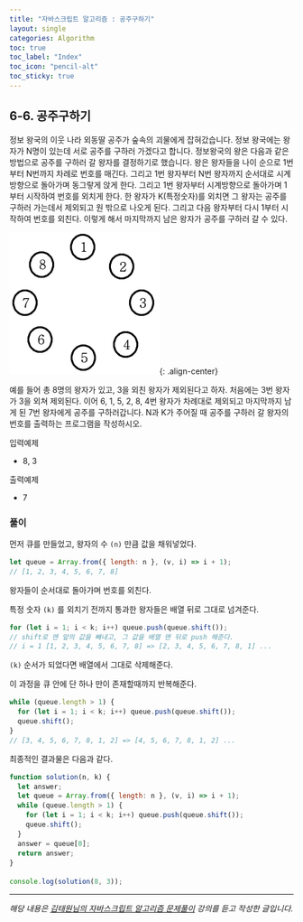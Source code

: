 ```yaml
---
title: "자바스크립트 알고리즘 : 공주구하기"
layout: single
categories: Algorithm
toc: true
toc_label: "Index"
toc_icon: "pencil-alt"
toc_sticky: true
---
```


## 6-6. 공주구하기

정보 왕국의 이웃 나라 외동딸 공주가 숲속의 괴물에게 잡혀갔습니다.
정보 왕국에는 왕자가 N명이 있는데 서로 공주를 구하러 가겠다고 합니다.
정보왕국의 왕은 다음과 같은 방법으로 공주를 구하러 갈 왕자를 결정하기로 했습니다.
왕은 왕자들을 나이 순으로 1번부터 N번까지 차례로 번호를 매긴다.
그리고 1번 왕자부터 N번 왕자까지 순서대로 시계 방향으로 돌아가며 동그랗게 앉게 한다.
그리고 1번 왕자부터 시계방향으로 돌아가며 1부터 시작하여 번호를 외치게 한다.
한 왕자가 K(특정숫자)를 외치면 그 왕자는 공주를 구하러 가는데서 제외되고 원 밖으로 나오게 된다.
그리고 다음 왕자부터 다시 1부터 시작하여 번호를 외친다. 이렇게 해서 마지막까지 남은 왕자가 공주를 구하러 갈 수 있다.

![3](/assets/images/algorithm/Algo606-00001.png){: .align-center}

예를 들어 총 8명의 왕자가 있고, 3을 외친 왕자가 제외된다고 하자.
처음에는 3번 왕자가 3을 외쳐 제외된다.
이어 6, 1, 5, 2, 8, 4번 왕자가 차례대로 제외되고 마지막까지 남게 된 7번 왕자에게 공주를 구하러갑니다.
N과 K가 주어질 때 공주를 구하러 갈 왕자의 번호를 출력하는 프로그램을 작성하시오.

입력예제

- 8, 3

출력예제

- 7

### 풀이

먼저 큐를 만들었고, 왕자의 수 `(n)` 만큼 값을 채워넣었다.

```jsx
let queue = Array.from({ length: n }, (v, i) => i + 1);
// [1, 2, 3, 4, 5, 6, 7, 8]
```

왕자들이 순서대로 돌아가며 번호를 외친다.

특정 숫자 `(k)` 를 외치기 전까지 통과한 왕자들은 배열 뒤로 그대로 넘겨준다.

```jsx
for (let i = 1; i < k; i++) queue.push(queue.shift());
// shift로 맨 앞의 값을 빼내고, 그 값을 배열 맨 뒤로 push 해준다.
// i = 1 [1, 2, 3, 4, 5, 6, 7, 8] => [2, 3, 4, 5, 6, 7, 8, 1] ...
```

`(k)` 순서가 되었다면 배열에서 그대로 삭제해준다.

이 과정을 큐 안에 단 하나 만이 존재할때까지 반복해준다.

```jsx
while (queue.length > 1) {
  for (let i = 1; i < k; i++) queue.push(queue.shift());
  queue.shift();
}
// [3, 4, 5, 6, 7, 8, 1, 2] => [4, 5, 6, 7, 8, 1, 2] ...
```

최종적인 결과물은 다음과 같다.

```jsx
function solution(n, k) {
  let answer;
  let queue = Array.from({ length: n }, (v, i) => i + 1);
  while (queue.length > 1) {
    for (let i = 1; i < k; i++) queue.push(queue.shift());
    queue.shift();
  }
  answer = queue[0];
  return answer;
}

console.log(solution(8, 3));
```

---

_해당 내용은 [김태원님의 자바스크립트 알고리즘 문제풀이](https://www.inflearn.com/course/%EC%9E%90%EB%B0%94%EC%8A%A4%ED%81%AC%EB%A6%BD%ED%8A%B8-%EC%95%8C%EA%B3%A0%EB%A6%AC%EC%A6%98-%EB%AC%B8%EC%A0%9C%ED%92%80%EC%9D%B4/dashboard) 강의를 듣고 작성한 글입니다._
